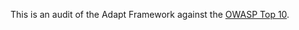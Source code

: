 This is an audit of the Adapt Framework against the [OWASP Top 10](https://www.owasp.org/index.php/Category:OWASP_Top_Ten_Project).

